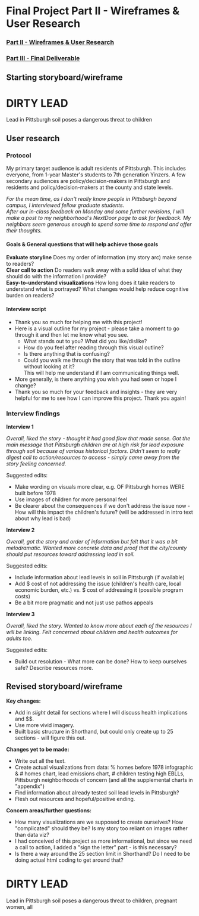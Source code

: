 # Final Project Part II - Wireframes & User Research

### [Part II - Wireframes & User Research](/finalProject2.rmd)
### [Part III - Final Deliverable](/finalProject3.rmd)

## Starting storyboard/wireframe
<script src="https://embed.shorthand.com/embed_6.js"></script>
<div data-shorthand-embed="carnegiemellon.shorthandstories.com/lead-soil-wireframe/"><h1>DIRTY LEAD</h1><p>Lead in Pittsburgh soil poses a dangerous threat to children</p></div>

## User research
### Protocol
My primary target audience is adult residents of Pittsburgh. This includes everyone, from 1-year Master's students to 7th generation Yinzers. A few secondary audiences are policy/decision-makers in Pittsburgh and residents and policy/decision-makers at the county and state levels.

_For the mean time, as I don't really know people in Pittsburgh beyond campus, I interviewed fellow graduate students.  
After our in-class feedback on Monday and some further revisions, I will make a post to my neighborhood's NextDoor page to ask for feedback. My neighbors seem generous enough to spend some time to respond and offer their thoughts._

#### Goals & General questions that will help achieve those goals
__Evaluate storyline__ Does my order of information (my story arc) make sense to readers?  
__Clear call to action__ Do readers walk away with a solid idea of what they should do with the information I provide?  
__Easy-to-understand visualizations__ How long does it take readers to understand what is portrayed? What changes would help reduce cognitive burden on readers?

#### Interview script
* Thank you so much for helping me with this project!
* Here is a visual outline for my project - please take a moment to go through it and then let me know what you see.
  * What stands out to you? What did you like/dislike?
  * How do you feel after reading through this visual outline?
  * Is there anything that is confusing?
  * Could you walk me through the story that was told in the outline without looking at it?  
  This will help me understand if I am communicating things well.
* More generally, is there anything you wish you had seen or hope I change?
* Thank you so much for your feedback and insights - they are very helpful for me to see how I can improve this project. Thank you again!

### Interview findings
__Interview 1__

_Overall, liked the story - thought it had good flow that made sense. Got the main message that Pittsburgh children are at high risk for lead exposure through soil because of various historical factors. Didn't seem to really digest call to action/resources to access - simply came away from the story feeling concerned._

Suggested edits:
* Make wording on visuals more clear, e.g. OF Pittsburgh homes WERE built before 1978
* Use images of children for more personal feel
* Be clearer about the consequences if we don't address the issue now - How will this impact the children's future? (will be addressed in intro text about why lead is bad)

__Interview 2__

_Overall, got the story and order of information but felt that it was a bit melodramatic. Wanted more concrete data and proof that the city/county should put resources toward addressing lead in soil._

Suggested edits:
* Include information about lead levels in soil in Pittsburgh (if available)
* Add $ cost of not addressing the issue (children's health care, local economic burden, etc.) vs. $ cost of addressing it (possible program costs)
* Be a bit more pragmatic and not just use pathos appeals

__Interview 3__

_Overall, liked the story. Wanted to know more about each of the resources I will be linking. Felt concerned about children and health outcomes for adults too._

Suggested edits:
* Build out resolution - What more can be done? How to keep ourselves safe? Describe resources more.

## Revised storyboard/wireframe
__Key changes:__ 
* Add in _slight_ detail for sections where I will discuss health implications and $$.
* Use more vivid imagery.
* Built basic structure in Shorthand, but could only create up to 25 sections - will figure this out.

__Changes yet to be made:__
* Write out all the text.
* Create actual visualizations from data: % homes before 1978 infographic & # homes chart, lead emissions chart, # children testing high EBLLs, Pittsburgh neighborhoods of concern (and all the supplemental charts in "appendix")
* Find information about already tested soil lead levels in Pittsburgh?
* Flesh out resources and hopeful/positive ending.

__Concern areas/further questions:__
* How many visualizations are we supposed to create ourselves? How "complicated" should they be? Is my story too reliant on images rather than data viz?
* I had conceived of this project as more informational, but since we need a call to action, I added a "sign the letter" part - is this necessary?
* Is there a way around the 25 section limit in Shorthand? Do I need to be doing actual html coding to get around that?

<script src="https://embed.shorthand.com/embed_6.js"></script>
<div data-shorthand-embed="carnegiemellon.shorthandstories.com/soil-lead-wireframe/"><h1>DIRTY LEAD</h1><p>Lead in Pittsburgh soil poses a dangerous threat to
children, pregnant women, all</p></div>
